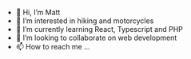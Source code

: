 - 👋 Hi, I’m Matt
- 👀 I’m interested in hiking and motorcycles
- 🌱 I’m currently learning React, Typescript and PHP
- 💞️ I’m looking to collaborate on web development
- 📫 How to reach me ...

<!---
nohyphen/nohyphen is a ✨ special ✨ repository because its `README.md` (this file) appears on your GitHub profile.
You can click the Preview link to take a look at your changes.
--->
